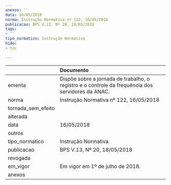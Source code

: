 ```yaml
---
anexos: ''
data: 16/05/2018
norma: Instrução Normativa nº 122, 16/05/2018
publicacao: BPS V.13, Nº 20, 18/05/2018
tags:
- ''
tipo_normatico: Instrução Normativa
hide: 
- toc 
 
---
```


|                    | Documento                                                                                         |
|:-------------------|:--------------------------------------------------------------------------------------------------|
| ementa             | Dispõe sobre a jornada de trabalho, o registro e o controle da frequência dos servidores da ANAC. |
| norma              | Instrução Normativa nº 122, 16/05/2018                                                            |
| tornada_sem_efeito |                                                                                                   |
| alterada           |                                                                                                   |
| data               | 16/05/2018                                                                                        |
| outros             |                                                                                                   |
| tipo_normatico     | Instrução Normativa                                                                               |
| publicacao         | BPS V.13, Nº 20, 18/05/2018                                                                       |
| revogada           |                                                                                                   |
| em_vigor           | Em vigor em 1º de julho de 2018.                                                                  |
| anexos             |                                                                                                   |